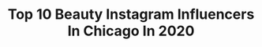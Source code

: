 ---
title: Top 10 Beauty Instagram Influencers In Chicago In 2020
description: >-
  Find top beauty Instagram influencers in Chicago in 2020. Most popular hashtags: #quarantine #beauty #makeup #stayhome.
platform: Instagram
profiles:
  - username: "britt_lucio"
    fullname: >-
      Brittany Lucio
    location: "United States"
    followers: 140213
    engagement: 293
    commentsToLikes: 0.027618
    id: ck5c6m0p05pu50i11rz5l50uq
    verified: false
    hashtags: "#love, #redcarpet, #playing, #hooper"
  - username: "leximars"
    fullname: >-
      LEXI MARS
    location: "United States"
    followers: 152168
    engagement: 203
    commentsToLikes: 0.042728
    id: ck0u05smmsp5u0i19pxm3gk3e
    verified: false
    hashtags: "#bathroominspo, #vintagevibes, #activewear, #athomeworkout"
  - username: "ivyleaguestyles"
    fullname: >-
      
    location: "United States"
    followers: 250524
    engagement: 343
    commentsToLikes: 0.017620
    id: ck0vzyu59bju80i19o6gddm14
    verified: false
    hashtags: "#mink, #savagexfenty, #savagexfentyambassador, #savagexambassador"
  - username: "patrickdsimmonsphoto"
    fullname: >-
      Patrick D Simmons
    location: "United States"
    followers: 53128
    engagement: 85
    commentsToLikes: 0.284934
    id: ck0w0y5j3gm830i19e7xq67r2
    verified: false
    hashtags: "#behindthescenes, #btsvideos, #onset, #swimwear"
  - username: "skincarebroad_"
    fullname: >-
      Collette
    location: "United States"
    followers: 4094
    engagement: 1213
    commentsToLikes: 0.403946
    id: ck0vwz8pwwbtf0i19wbiyfpem
    verified: false
    hashtags: "#bestinbeauty, #randcohair, #holifrog, #vitale"
  - username: "willrettflowerco"
    fullname: >-
      Kat Willrett
    location: "United States"
    followers: 3837
    engagement: 906
    commentsToLikes: 0.054115
    id: ck6u7pvqhmyxr0j71o64a9nuz
    verified: false
    hashtags: ""
  - username: "hairbybano"
    fullname: >-
      Ayesha Bano
    location: "United States"
    followers: 6832
    engagement: 437
    commentsToLikes: 0.054354
    id: ck6ub90w286vr0j71kf1ejmam
    verified: false
    hashtags: "#ramadan, #eid, #beauty, #makeup"
  - username: "girlin3a"
    fullname: >-
      Liv ❤️
    location: "United States"
    followers: 2423
    engagement: 1702
    commentsToLikes: 0.170276
    id: ckap9ss15tilm0i78gmarfejv
    verified: false
    hashtags: "#chicagoshots, #losangeles, #chicagogram, #petitejoys"
  - username: "tammelo_"
    fullname: >-
      Tamires Mello
    location: "United States"
    followers: 40785
    engagement: 246
    commentsToLikes: 0.065503
    id: ck55ol00l8ka00i11kkkb2ewh
    verified: false
    hashtags: "#visitchicago, #fblog, #vintagestyle, #lackofcolor"
  - username: "paulinanako"
    fullname: >-
      P A U L I N A
    location: "United States"
    followers: 6528
    engagement: 1429
    commentsToLikes: 0.458763
    id: ck8tdeglf319y0j78wgwiyxls
    verified: false
    hashtags: "#liketkit, #lulus, #lulusambassador, #ltkit"
---
